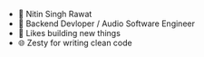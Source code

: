 - 👋 Nitin Singh Rawat
- 🌱 Backend Devloper / Audio Software Engineer
- 👀 Likes building new things
- 🌐 Zesty for writing clean code

<!---
nitinrawat111/nitinrawat111 is a ✨ special ✨ repository because its `README.md` (this file) appears on your GitHub profile.
You can click the Preview link to take a look at your changes.
--->
